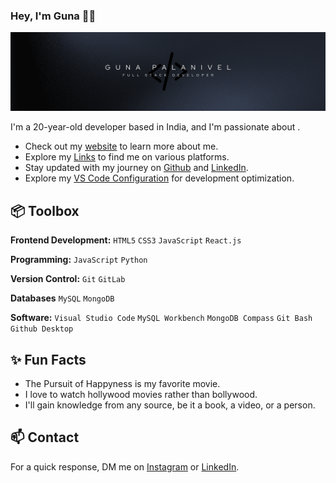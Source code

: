 ### Hey, I'm Guna 👋🏽

![Alt Text](./assets/banner.png)

I'm a 20-year-old developer based in India, and I'm passionate about .

- Check out my [website](https://gunaprofile.pages.dev/) to learn more about me.
- Explore my [Links](https://gunalinks.pages.dev/) to find me on various platforms.
- Stay updated with my journey on [Github](https://github.com/GunaPalanivel) and [LinkedIn](https://www.linkedin.com/in/guna-palanivel/).
- Explore my [VS Code Configuration](https://github.com/GunaPalanivel/vs-code-settings/blob/main/.vs-code/settings.json) for development optimization.

## 📦 Toolbox

**Frontend Development:** `HTML5` `CSS3` `JavaScript` `React.js`

**Programming:** `JavaScript` `Python`

**Version Control:** `Git` `GitLab`

**Databases** `MySQL` `MongoDB`

**Software:** `Visual Studio Code` `MySQL Workbench` `MongoDB Compass` `Git Bash` `Github Desktop`

## ✨ Fun Facts

- The Pursuit of Happyness is my favorite movie.
- I love to watch hollywood movies rather than bollywood.
- I'll gain knowledge from any source, be it a book, a video, or a person.

## 📫 Contact

For a quick response, DM me on [Instagram](https://www.instagram.com/sandy_sag_) or [LinkedIn](https://www.linkedin.com/in/guna-palanivel/).
